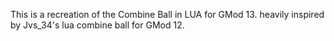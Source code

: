 This is a recreation of the Combine Ball in LUA for GMod 13. heavily inspired by Jvs_34's lua combine ball for GMod 12.
